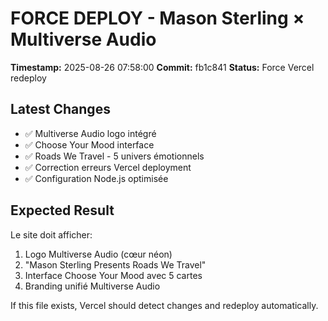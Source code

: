 # FORCE DEPLOY - Mason Sterling × Multiverse Audio

**Timestamp:** 2025-08-26 07:58:00
**Commit:** fb1c841
**Status:** Force Vercel redeploy

## Latest Changes
- ✅ Multiverse Audio logo intégré
- ✅ Choose Your Mood interface
- ✅ Roads We Travel - 5 univers émotionnels
- ✅ Correction erreurs Vercel deployment
- ✅ Configuration Node.js optimisée

## Expected Result
Le site doit afficher:
1. Logo Multiverse Audio (cœur néon)
2. "Mason Sterling Presents Roads We Travel"  
3. Interface Choose Your Mood avec 5 cartes
4. Branding unifié Multiverse Audio

If this file exists, Vercel should detect changes and redeploy automatically.